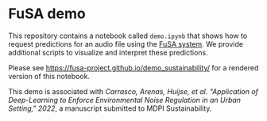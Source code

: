 # FuSA demo 

This repository contains a notebook called `demo.ipynb` that shows how to request predictions for an audio file using the [FuSA system](https://www.acusticauach.cl/fusa/). We provide additional scripts to visualize and interpret these predictions.

Please see https://fusa-project.github.io/demo_sustainability/ for a rendered version of this notebook.

This demo is associated with *Carrasco, Arenas, Huijse, et al. "Application of Deep-Learning to Enforce Environmental Noise Regulation in an Urban Setting," 2022*, a manuscript submitted to MDPI Sustainability.